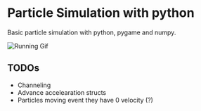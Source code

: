 # Particle Simulation with python

Basic particle simulation with python, pygame and numpy.


![Running Gif](./particle.gif)

## TODOs
- Channeling
- Advance accelearation structs
- Particles moving event they have 0 velocity (?)

